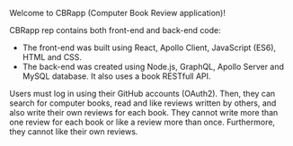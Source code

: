 Welcome to CBRapp (Computer Book Review application)!

CBRapp rep contains both front-end and back-end code:

- The front-end was built using React, Apollo Client, JavaScript (ES6), HTML and CSS.
- The back-end was created using Node.js, GraphQL, Apollo Server and MySQL database. It also uses a book RESTfull API. 

Users must log in using their GitHub accounts (OAuth2). Then, they can search for computer books, read and like reviews written by others, and also write their own reviews for each book. They cannot write more than one review for each book or like a review more than once. Furthermore, they cannot like their own reviews.   


